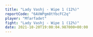 ```yaml
---
title: "Lady Vashj - Wipe 1 (12%)"
reportCode: "6AVWPgm8tYbcFC2q"
player: "Mfarfadet"
fight: "Lady Vashj - Wipe 1 (12%)"
date: 2021-10-20T19:00:04.987000+00:00
---
```

